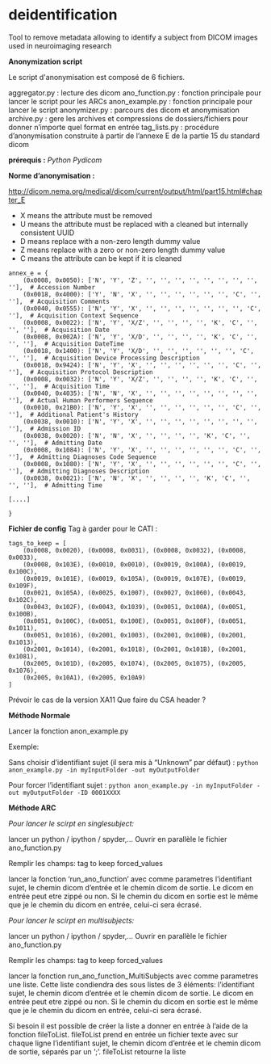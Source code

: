 # deidentification
Tool to remove metadata allowing to identify a subject from DICOM images used in neuroimaging research

**Anonymization script**

Le script d'anonymisation est composé de 6 fichiers.

aggregator.py :  lecture des dicom
ano_function.py : fonction principale pour lancer le script pour les ARCs
anon_example.py : fonction principale pour lancer le script
anonymizer.py : parcours des dicom et anonymisation 
archive.py : gere les archives et compressions de dossiers/fichiers pour donner n’importe quel format en entrée
tag_lists.py : procédure d’anonymisation construite à partir de l’annexe E de la partie 15 du standard dicom


**prérequis :**
*Python*
*Pydicom*



**Norme d’anonymisation :**

http://dicom.nema.org/medical/dicom/current/output/html/part15.html#chapter_E

 - X means the attribute must be removed
 - U means the attribute must be replaced with a cleaned but internally consistent UUID
 - D means replace with a non-zero length dummy value
 - Z means replace with a zero or non-zero length dummy value
 - C means the attribute can be kept if it is cleaned

```
annex_e = {
    (0x0008, 0x0050): ['N', 'Y', 'Z', '', '', '', '', '', '', '', '', ''],  # Accession Number
    (0x0018, 0x4000): ['Y', 'N', 'X', '', '', '', '', '', '', 'C', '', ''],  # Acquisition Comments
    (0x0040, 0x0555): ['N', 'Y', 'X', '', '', '', '', '', '', '', 'C', ''],  # Acquisition Context Sequence
    (0x0008, 0x0022): ['N', 'Y', 'X/Z', '', '', '', '', 'K', 'C', '', '', ''],  # Acquisition Date
    (0x0008, 0x002A): ['N', 'Y', 'X/D', '', '', '', '', 'K', 'C', '', '', ''],  # Acquisition DateTime
    (0x0018, 0x1400): ['N', 'Y', 'X/D', '', '', '', '', '', '', 'C', '', ''],  # Acquisition Device Processing Description
    (0x0018, 0x9424): ['N', 'Y', 'X', '', '', '', '', '', '', 'C', '', ''],  # Acquisition Protocol Description
    (0x0008, 0x0032): ['N', 'Y', 'X/Z', '', '', '', '', 'K', 'C', '', '', ''],  # Acquisition Time
    (0x0040, 0x4035): ['N', 'N', 'X', '', '', '', '', '', '', '', '', ''],  # Actual Human Performers Sequence
    (0x0010, 0x21B0): ['N', 'Y', 'X', '', '', '', '', '', '', 'C', '', ''],  # Additional Patient's History
    (0x0038, 0x0010): ['N', 'Y', 'X', '', '', '', '', '', '', '', '', ''],  # Admission ID
    (0x0038, 0x0020): ['N', 'N', 'X', '', '', '', '', 'K', 'C', '', '', ''],  # Admitting Date
    (0x0008, 0x1084): ['N', 'Y', 'X', '', '', '', '', '', '', 'C', '', ''],  # Admitting Diagnoses Code Sequence
    (0x0008, 0x1080): ['N', 'Y', 'X', '', '', '', '', '', '', 'C', '', ''],  # Admitting Diagnoses Description
    (0x0038, 0x0021): ['N', 'N', 'X', '', '', '', '', 'K', 'C', '', '', ''],  # Admitting Time

[....]

}
```


**Fichier de config**
Tag à garder pour le CATI :

```
tags_to_keep = [
    (0x0008, 0x0020), (0x0008, 0x0031), (0x0008, 0x0032), (0x0008, 0x0033),
    (0x0008, 0x103E), (0x0010, 0x0010), (0x0019, 0x100A), (0x0019, 0x100C),
    (0x0019, 0x101E), (0x0019, 0x105A), (0x0019, 0x107E), (0x0019, 0x109F),
    (0x0021, 0x105A), (0x0025, 0x1007), (0x0027, 0x1060), (0x0043, 0x102C),
    (0x0043, 0x102F), (0x0043, 0x1039), (0x0051, 0x100A), (0x0051, 0x100B),
    (0x0051, 0x100C), (0x0051, 0x100E), (0x0051, 0x100F), (0x0051, 0x1011),
    (0x0051, 0x1016), (0x2001, 0x1003), (0x2001, 0x100B), (0x2001, 0x1013),
    (0x2001, 0x1014), (0x2001, 0x1018), (0x2001, 0x101B), (0x2001, 0x1081),
    (0x2005, 0x101D), (0x2005, 0x1074), (0x2005, 0x1075), (0x2005, 0x1076),
    (0x2005, 0x10A1), (0x2005, 0x10A9)
]
```


Prévoir le cas de la version XA11
Que faire du CSA header ?

**Méthode Normale**


Lancer la fonction anon_example.py

Exemple:

Sans choisir d’identifiant sujet (il sera mis à “Unknown” par défaut) :
``python anon_example.py -in myInputFolder -out myOutputFolder``



Pour forcer l’identifiant sujet :
``python anon_example.py -in myInputFolder -out myOutputFolder -ID 0001XXXX``




**Méthode ARC**

*Pour lancer le scirpt en singlesubject:*

lancer un python / ipython / spyder,...
Ouvrir en parallèle le fichier ano_function.py

Remplir les champs:
tag to keep
forced_values

lancer la fonction ‘run_ano_function’ avec comme parametres l’identifiant sujet, le chemin dicom d’entrée et le chemin dicom de sortie. Le dicom en entrée peut etre zippé ou non. Si le chemin du dicom en sortie est le même que je le chemin du dicom en entrée, celui-ci sera écrasé.

*Pour lancer le scirpt en multisubjects:*

lancer un python / ipython / spyder,...
Ouvrir en parallèle le fichier ano_function.py

Remplir les champs:
tag to keep
forced_values

lancer la fonction run_ano_function_MultiSubjects avec comme parametres une liste. Cette liste condiendra des sous listes de 3 éléments:  l’identifiant sujet, le chemin dicom d’entrée et le chemin dicom de sortie. Le dicom en entrée peut etre zippé ou non. Si le chemin du dicom en sortie est le même que je le chemin du dicom en entrée, celui-ci sera écrasé.

Si besoin il est possible de créer la liste a donner en entrée à l’aide de la fonction fileToList.
fileToList prend en entrée un fichier texte avec sur chaque ligne l’identifiant sujet, le chemin dicom d’entrée et le chemin dicom de sortie, séparés par un ‘;’.
fileToList retourne la liste




